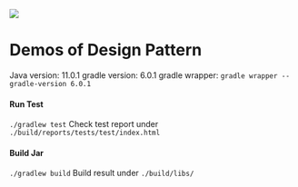 ![](https://github.com/mali-tian/design-pattern-demo/workflows/Unit%20Test/badge.svg)

# Demos of Design Pattern

Java version: 11.0.1
gradle version: 6.0.1
gradle wrapper: `gradle wrapper --gradle-version 6.0.1`


#### Run Test

`./gradlew test`
Check test report under `./build/reports/tests/test/index.html`


#### Build Jar

`./gradlew build`
Build result under `./build/libs/`
